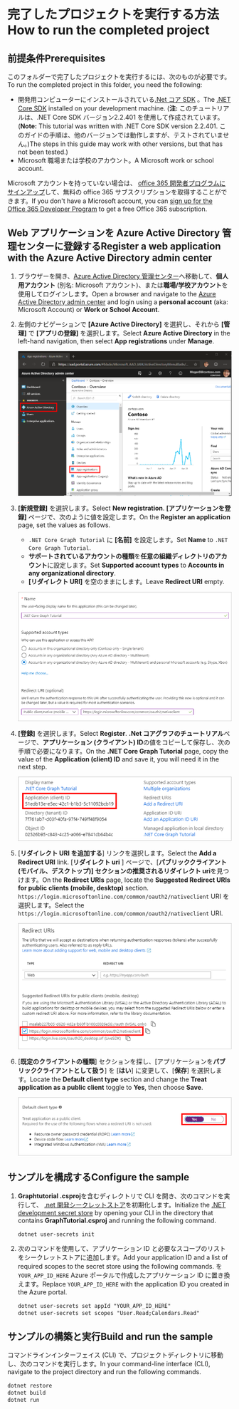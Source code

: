 # <a name="how-to-run-the-completed-project"></a><span data-ttu-id="d6592-101">完了したプロジェクトを実行する方法</span><span class="sxs-lookup"><span data-stu-id="d6592-101">How to run the completed project</span></span>

## <a name="prerequisites"></a><span data-ttu-id="d6592-102">前提条件</span><span class="sxs-lookup"><span data-stu-id="d6592-102">Prerequisites</span></span>

<span data-ttu-id="d6592-103">このフォルダーで完了したプロジェクトを実行するには、次のものが必要です。</span><span class="sxs-lookup"><span data-stu-id="d6592-103">To run the completed project in this folder, you need the following:</span></span>

- <span data-ttu-id="d6592-104">開発用コンピューターにインストールされている[.Net コア SDK](https://dotnet.microsoft.com/download) 。</span><span class="sxs-lookup"><span data-stu-id="d6592-104">The [.NET Core SDK](https://dotnet.microsoft.com/download) installed on your development machine.</span></span> <span data-ttu-id="d6592-105">(**注:** このチュートリアルは、.NET Core SDK バージョン2.2.401 を使用して作成されています。</span><span class="sxs-lookup"><span data-stu-id="d6592-105">(**Note:** This tutorial was written with .NET Core SDK version 2.2.401.</span></span> <span data-ttu-id="d6592-106">このガイドの手順は、他のバージョンでは動作しますが、テストされていません。)</span><span class="sxs-lookup"><span data-stu-id="d6592-106">The steps in this guide may work with other versions, but that has not been tested.)</span></span>
- <span data-ttu-id="d6592-107">Microsoft 職場または学校のアカウント。</span><span class="sxs-lookup"><span data-stu-id="d6592-107">A Microsoft work or school account.</span></span>

<span data-ttu-id="d6592-108">Microsoft アカウントを持っていない場合は、 [office 365 開発者プログラムにサインアップ](https://developer.microsoft.com/office/dev-program)して、無料の office 365 サブスクリプションを取得することができます。</span><span class="sxs-lookup"><span data-stu-id="d6592-108">If you don't have a Microsoft account, you can [sign up for the Office 365 Developer Program](https://developer.microsoft.com/office/dev-program) to get a free Office 365 subscription.</span></span>

## <a name="register-a-web-application-with-the-azure-active-directory-admin-center"></a><span data-ttu-id="d6592-109">Web アプリケーションを Azure Active Directory 管理センターに登録する</span><span class="sxs-lookup"><span data-stu-id="d6592-109">Register a web application with the Azure Active Directory admin center</span></span>

1. <span data-ttu-id="d6592-110">ブラウザーを開き、[Azure Active Directory 管理センター](https://aad.portal.azure.com)へ移動して、**個人用アカウント** (別名: Microsoft アカウント)、または**職場/学校アカウント**を使用してログインします。</span><span class="sxs-lookup"><span data-stu-id="d6592-110">Open a browser and navigate to the [Azure Active Directory admin center](https://aad.portal.azure.com) and login using a **personal account** (aka: Microsoft Account) or **Work or School Account**.</span></span>

1. <span data-ttu-id="d6592-111">左側のナビゲーションで **[Azure Active Directory]** を選択し、それから **[管理]** で **[アプリの登録]** を選択します。</span><span class="sxs-lookup"><span data-stu-id="d6592-111">Select **Azure Active Directory** in the left-hand navigation, then select **App registrations** under **Manage**.</span></span>

    ![<span data-ttu-id="d6592-112">アプリの登録のスクリーンショット</span><span class="sxs-lookup"><span data-stu-id="d6592-112">A screenshot of the App registrations</span></span> ](/tutorial/images/aad-portal-app-registrations.png)

1. <span data-ttu-id="d6592-113">**[新規登録]** を選択します。</span><span class="sxs-lookup"><span data-stu-id="d6592-113">Select **New registration**.</span></span> <span data-ttu-id="d6592-114">**[アプリケーションを登録]** ページで、次のように値を設定します。</span><span class="sxs-lookup"><span data-stu-id="d6592-114">On the **Register an application** page, set the values as follows.</span></span>

    - <span data-ttu-id="d6592-115">`.NET Core Graph Tutorial` に **[名前]** を設定します。</span><span class="sxs-lookup"><span data-stu-id="d6592-115">Set **Name** to `.NET Core Graph Tutorial`.</span></span>
    - <span data-ttu-id="d6592-116">**サポートされているアカウントの種類**を**任意の組織ディレクトリのアカウント**に設定します。</span><span class="sxs-lookup"><span data-stu-id="d6592-116">Set **Supported account types** to **Accounts in any organizational directory**.</span></span>
    - <span data-ttu-id="d6592-117">**[リダイレクト URI]** を空のままにします。</span><span class="sxs-lookup"><span data-stu-id="d6592-117">Leave **Redirect URI** empty.</span></span>

    ![[アプリケーションを登録する] ページのスクリーンショット](/tutorial/images/aad-register-an-app.png)

1. <span data-ttu-id="d6592-119">**[登録]** を選択します。</span><span class="sxs-lookup"><span data-stu-id="d6592-119">Select **Register**.</span></span> <span data-ttu-id="d6592-120">**.Net コアグラフのチュートリアル**ページで、**アプリケーション (クライアント) ID**の値をコピーして保存し、次の手順で必要になります。</span><span class="sxs-lookup"><span data-stu-id="d6592-120">On the **.NET Core Graph Tutorial** page, copy the value of the **Application (client) ID** and save it, you will need it in the next step.</span></span>

    ![新しいアプリ登録のアプリケーション ID のスクリーンショット](/tutorial/images/aad-application-id.png)

1. <span data-ttu-id="d6592-122">[**リダイレクト URI を追加する**] リンクを選択します。</span><span class="sxs-lookup"><span data-stu-id="d6592-122">Select the **Add a Redirect URI** link.</span></span> <span data-ttu-id="d6592-123">[**リダイレクト uri** ] ページで、[**パブリッククライアント (モバイル、デスクトップ)] セクションの推奨されるリダイレクト uri**を見つけます。</span><span class="sxs-lookup"><span data-stu-id="d6592-123">On the **Redirect URIs** page, locate the **Suggested Redirect URIs for public clients (mobile, desktop)** section.</span></span> <span data-ttu-id="d6592-124">`https://login.microsoftonline.com/common/oauth2/nativeclient` URI を選択します。</span><span class="sxs-lookup"><span data-stu-id="d6592-124">Select the `https://login.microsoftonline.com/common/oauth2/nativeclient` URI.</span></span>

    ![リダイレクト Uri ページのスクリーンショット](/tutorial/images/aad-redirect-uris.png)

1. <span data-ttu-id="d6592-126">[**既定のクライアントの種類**] セクションを探し、[アプリケーションを**パブリッククライアントとして扱う**] を [**はい**] に変更して、[**保存**] を選択します。</span><span class="sxs-lookup"><span data-stu-id="d6592-126">Locate the **Default client type** section and change the **Treat application as a public client** toggle to **Yes**, then choose **Save**.</span></span>

    ![[既定のクライアントの種類] セクションのスクリーンショット](/tutorial/images/aad-default-client-type.png)

## <a name="configure-the-sample"></a><span data-ttu-id="d6592-128">サンプルを構成する</span><span class="sxs-lookup"><span data-stu-id="d6592-128">Configure the sample</span></span>

1. <span data-ttu-id="d6592-129">**Graphtutorial .csproj**を含むディレクトリで CLI を開き、次のコマンドを実行して、 [.net 開発シークレットストア](https://docs.microsoft.com/aspnet/core/security/app-secrets)を初期化します。</span><span class="sxs-lookup"><span data-stu-id="d6592-129">Initialize the [.NET development secret store](https://docs.microsoft.com/aspnet/core/security/app-secrets) by opening your CLI in the directory that contains **GraphTutorial.csproj** and running the following command.</span></span>

    ```Shell
    dotnet user-secrets init
    ```

1. <span data-ttu-id="d6592-130">次のコマンドを使用して、アプリケーション ID と必要なスコープのリストをシークレットストアに追加します。</span><span class="sxs-lookup"><span data-stu-id="d6592-130">Add your application ID and a list of required scopes to the secret store using the following commands.</span></span> <span data-ttu-id="d6592-131">を`YOUR_APP_ID_HERE` Azure ポータルで作成したアプリケーション ID に置き換えます。</span><span class="sxs-lookup"><span data-stu-id="d6592-131">Replace `YOUR_APP_ID_HERE` with the application ID you created in the Azure portal.</span></span>

    ```Shell
    dotnet user-secrets set appId "YOUR_APP_ID_HERE"
    dotnet user-secrets set scopes "User.Read;Calendars.Read"
    ```

## <a name="build-and-run-the-sample"></a><span data-ttu-id="d6592-132">サンプルの構築と実行</span><span class="sxs-lookup"><span data-stu-id="d6592-132">Build and run the sample</span></span>

<span data-ttu-id="d6592-133">コマンドラインインターフェイス (CLI) で、プロジェクトディレクトリに移動し、次のコマンドを実行します。</span><span class="sxs-lookup"><span data-stu-id="d6592-133">In your command-line interface (CLI), navigate to the project directory and run the following commands.</span></span>

```Shell
dotnet restore
dotnet build
dotnet run
```
